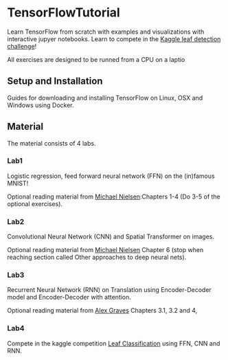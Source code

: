 # TensorFlowTutorial
Learn TensorFlow from scratch with examples and visualizations with interactive jupyer notebooks. Learn to compete in the [Kaggle leaf detection challenge](https://www.kaggle.com/c/leaf-classification)!

All exercises are designed to be runned from a CPU on a laptio

## Setup and Installation

Guides for downloading and installing TensorFlow on Linux, OSX and Windows using Docker.

## Material

The material consists of 4 labs.

### Lab1

Logistic regression, feed forward neural network (FFN) on the (in)famous MNIST!

Optional reading material from [Michael Nielsen](http://neuralnetworksanddeeplearning.com/):Chapters 1-4 (Do 3-5 of the optional exercises).

### Lab2

Convolutional Neural Network (CNN) and Spatial Transformer on images.

Optional reading material from [Michael Nielsen](http://neuralnetworksanddeeplearning.com/) Chapter 6 (stop when reaching section called Other approaches to deep neural nets).

### Lab3

Recurrent Neural Network (RNN) on Translation using Encoder-Decoder model and Encoder-Decoder with attention.

Optional reading material from [Alex Graves](https://www.cs.toronto.edu/~graves/preprint.pdf) Chapters 3.1, 3.2 and 4,

### Lab4

Compete in the kaggle competition [Leaf Classification](https://www.kaggle.com/c/leaf-classification) using FFN, CNN and RNN.
